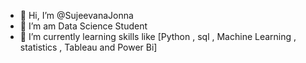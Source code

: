- 👋 Hi, I’m @SujeevanaJonna
- 👀 I’m am Data Science Student 
- 🌱 I’m currently learning skills like [Python , sql , Machine Learning , statistics , Tableau  and Power Bi]

<!---
SujeevanaJonna/SujeevanaJonna is a ✨ special ✨ repository because its `README.md` (this file) appears on your GitHub profile.
You can click the Preview link to take a look at your changes.
--->
